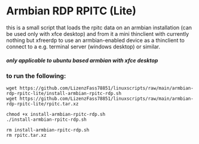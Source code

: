 # Armbian RDP RPITC (Lite)
this is a small script that loads the rpitc data on an armbian installation (can be used only with xfce desktop) and from it a mini thinclient with currently nothing but xfreerdp to use an armbian-enabled device as a thinclient to connect to a e.g. terminal server (windows desktop) or similar.
##### only applicable to ubuntu based armbian with xfce desktop


### to run the following:
````
wget https://github.com/LizenzFass78851/linuxscripts/raw/main/armbian-rdp-rpitc-lite/install-armbian-rpitc-rdp.sh 
wget https://github.com/LizenzFass78851/linuxscripts/raw/main/armbian-rdp-rpitc-lite/rpitc.tar.xz

chmod +x install-armbian-rpitc-rdp.sh
./install-armbian-rpitc-rdp.sh

rm install-armbian-rpitc-rdp.sh
rm rpitc.tar.xz 
````
